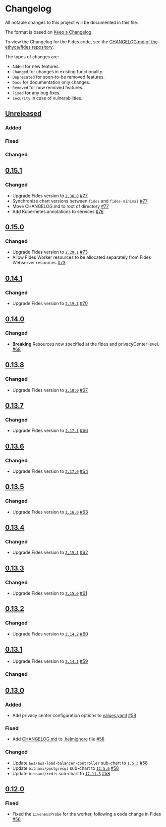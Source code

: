 # Changelog

All notable changes to this project will be documented in this file.

The format is based on [Keep a Changelog](https://keepachangelog.com/en/)

To view the Changelog for the Fides code, see the [CHANGELOG.md of the ethyca/fides repository](https://github.com/ethyca/fides/blob/main/CHANGELOG.md).

The types of changes are:

- `Added` for new features.
- `Changed` for changes in existing functionality.
- `Deprecated` for soon-to-be removed features.
- `Docs` for documentation only changes.
- `Removed` for now removed features.
- `Fixed` for any bug fixes.
- `Security` in case of vulnerabilities.

## [Unreleased](https://github.com/ethyca/fides-helm/compare/fides-0.15...main)

### Added


### Fixed


### Changed

## [0.15.1](https://github.com/ethyca/fides-helm/compare/fides-0.15.0...fides-0.15.1)

### Changed
- Upgrade Fides version to [`2.36.0`](https://github.com/ethyca/fides/releases/tag/2.36.0) [#77](https://github.com/ethyca/fides-helm/pull/77)
- Synchronize chart versions between `fides` and `fides-minimal` [#77](https://github.com/ethyca/fides-helm/pull/77)
- Move CHANGELOG.md to root of directory [#77](https://github.com/ethyca/fides-helm/pull/77)
- Add Kubernetes annotations to services [#76](https://github.com/ethyca/fides-helm/pull/76)

## [0.15.0](https://github.com/ethyca/fides-helm/compare/fides-0.14.1...fides-0.15.0)

### Changed
- Upgrade Fides version to [`2.20.1`](https://github.com/ethyca/fides/releases/tag/2.20.1) [#73](https://github.com/ethyca/fides-helm/pull/73)
- Allow Fides Worker resources to be allocated separately from Fides Webserver resources [#73](https://github.com/ethyca/fides-helm/pull/73)

## [0.14.1](https://github.com/ethyca/fides-helm/compare/fides-0.14.0...fides-0.14.1)

### Changed
- Upgrade Fides version to [`2.19.1`](https://github.com/ethyca/fides/releases/tag/2.19.1) [#70](https://github.com/ethyca/fides-helm/pull/70)

## [0.14.0](https://github.com/ethyca/fides-helm/compare/fides-0.13.8...fides-0.14.0)

### Changed
- **Breaking** Resources now specified at the fides and privacyCenter level. [#68](https://github.com/ethyca/fides-helm/pull/68)

## [0.13.8](https://github.com/ethyca/fides-helm/compare/fides-0.13.7...fides-0.13.8)

### Changed
- Upgrade Fides version to [`2.18.0`](https://github.com/ethyca/fides/releases/tag/2.18.0) [#67](https://github.com/ethyca/fides-helm/pull/67)
## [0.13.7](https://github.com/ethyca/fides-helm/compare/fides-0.13.6...fides-0.13.7)

### Changed
- Upgrade Fides version to [`2.17.1`](https://github.com/ethyca/fides/releases/tag/2.17.1) [#66](https://github.com/ethyca/fides-helm/pull/66)

## [0.13.6](https://github.com/ethyca/fides-helm/compare/fides-0.13.5...fides-0.13.6)

### Changed
- Upgrade Fides version to [`2.17.0`](https://github.com/ethyca/fides/releases/tag/2.17.0) [#64](https://github.com/ethyca/fides-helm/pull/64)

## [0.13.5](https://github.com/ethyca/fides-helm/compare/fides-0.13.4...fides-0.13.5)

### Changed
- Upgrade Fides version to [`2.16.0`](https://github.com/ethyca/fides/releases/tag/2.16.0) [#63](https://github.com/ethyca/fides-helm/pull/63)

## [0.13.4](https://github.com/ethyca/fides-helm/compare/fides-0.13.3...fides-0.13.4)

### Changed
- Upgrade Fides version to [`2.15.1`](https://github.com/ethyca/fides/releases/tag/2.15.1) [#62](https://github.com/ethyca/fides-helm/pull/62)

## [0.13.3](https://github.com/ethyca/fides-helm/compare/fides-0.13.2...fides-0.13.3)

### Changed
- Upgrade Fides version to [`2.15.0`](https://github.com/ethyca/fides/releases/tag/2.15.0) [#61](https://github.com/ethyca/fides-helm/pull/61)

## [0.13.2](https://github.com/ethyca/fides-helm/compare/fides-0.13.1...fides-0.13.2)

### Changed
- Upgrade Fides version to [`2.14.2`](https://github.com/ethyca/fides/releases/tag/2.14.2) [#60](https://github.com/ethyca/fides-helm/pull/60)

## [0.13.1](https://github.com/ethyca/fides-helm/compare/fides-0.13.0...fides-0.13.1)

- Upgrade Fides version to [`2.14.1`](https://github.com/ethyca/fides/releases/tag/2.14.1) [#59](https://github.com/ethyca/fides-helm/pull/59)

### Changed


## [0.13.0](https://github.com/ethyca/fides-helm/compare/fides-0.12.0...fides-0.13.0)

### Added

- Add privacy center configuration options to [values.yaml](./values.yaml) [#58](https://github.com/ethyca/fides-helm/pull/58)

### Fixed

- Add [CHANGELOG.md](./CHANGELOG.md) to [.helmignore](./.helmignore) file [#58](https://github.com/ethyca/fides-helm/pull/58)

### Changed

- Update `aws/aws-load-balancer-controller` sub-chart to [`1.5.3`](https://artifacthub.io/packages/helm/aws/aws-load-balancer-controller/1.5.3) [#58](https://github.com/ethyca/fides-helm/pull/58)
- Update `bitnami/postgresql` sub-chart to [`12.5.6`](https://artifacthub.io/packages/helm/bitnami/postgresql/12.5.6) [#58](https://github.com/ethyca/fides-helm/pull/58)
- Update `bitnami/redis` sub-chart to [`17.11.3`](https://artifacthub.io/packages/helm/bitnami/redis/17.11.3) [#58](https://github.com/ethyca/fides-helm/pull/58)

## [0.12.0](https://github.com/ethyca/fides-helm/compare/fides-0.11.2...fides-0.12.0)

### Fixed

- Fixed the `LivenessProbe` for the worker, following a code change in Fides [#56](https://github.com/ethyca/fides-helm/pull/56)

